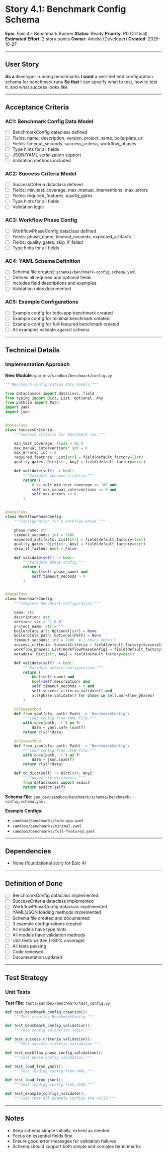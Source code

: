 # Story 4.1: Benchmark Config Schema

**Epic**: Epic 4 - Benchmark Runner
**Status**: Ready
**Priority**: P0 (Critical)
**Estimated Effort**: 2 story points
**Owner**: Amelia (Developer)
**Created**: 2025-10-27

---

## User Story

**As a** developer running benchmarks
**I want** a well-defined configuration schema for benchmark runs
**So that** I can specify what to test, how to test it, and what success looks like

---

## Acceptance Criteria

### AC1: Benchmark Config Data Model
- [ ] BenchmarkConfig dataclass defined
- [ ] Fields: name, description, version, project_name, boilerplate_url
- [ ] Fields: timeout_seconds, success_criteria, workflow_phases
- [ ] Type hints for all fields
- [ ] JSON/YAML serialization support
- [ ] Validation methods included

### AC2: Success Criteria Model
- [ ] SuccessCriteria dataclass defined
- [ ] Fields: min_test_coverage, max_manual_interventions, max_errors
- [ ] Fields: required_features, quality_gates
- [ ] Type hints for all fields
- [ ] Validation logic

### AC3: Workflow Phase Config
- [ ] WorkflowPhaseConfig dataclass defined
- [ ] Fields: phase_name, timeout_seconds, expected_artifacts
- [ ] Fields: quality_gates, skip_if_failed
- [ ] Type hints for all fields

### AC4: YAML Schema Definition
- [ ] Schema file created: `schemas/benchmark-config.schema.yaml`
- [ ] Defines all required and optional fields
- [ ] Includes field descriptions and examples
- [ ] Validation rules documented

### AC5: Example Configurations
- [ ] Example config for todo-app benchmark created
- [ ] Example config for minimal benchmark created
- [ ] Example config for full-featured benchmark created
- [ ] All examples validate against schema

---

## Technical Details

### Implementation Approach

**New Module**: `gao_dev/sandbox/benchmark/config.py`

```python
"""Benchmark configuration data models."""

from dataclasses import dataclass, field
from typing import Dict, List, Optional, Any
from pathlib import Path
import yaml
import json


@dataclass
class SuccessCriteria:
    """Success criteria for benchmark run."""

    min_test_coverage: float = 80.0
    max_manual_interventions: int = 0
    max_errors: int = 0
    required_features: List[str] = field(default_factory=list)
    quality_gates: Dict[str, Any] = field(default_factory=dict)

    def validate(self) -> bool:
        """Validate success criteria."""
        return (
            0 <= self.min_test_coverage <= 100 and
            self.max_manual_interventions >= 0 and
            self.max_errors >= 0
        )


@dataclass
class WorkflowPhaseConfig:
    """Configuration for a workflow phase."""

    phase_name: str
    timeout_seconds: int = 3600
    expected_artifacts: List[str] = field(default_factory=list)
    quality_gates: Dict[str, Any] = field(default_factory=dict)
    skip_if_failed: bool = False

    def validate(self) -> bool:
        """Validate phase config."""
        return (
            bool(self.phase_name) and
            self.timeout_seconds > 0
        )


@dataclass
class BenchmarkConfig:
    """Complete benchmark configuration."""

    name: str
    description: str
    version: str = "1.0.0"
    project_name: str = ""
    boilerplate_url: Optional[str] = None
    boilerplate_path: Optional[Path] = None
    timeout_seconds: int = 7200  # 2 hours default
    success_criteria: SuccessCriteria = field(default_factory=SuccessCriteria)
    workflow_phases: List[WorkflowPhaseConfig] = field(default_factory=list)
    metadata: Dict[str, Any] = field(default_factory=dict)

    def validate(self) -> bool:
        """Validate entire configuration."""
        return (
            bool(self.name) and
            bool(self.description) and
            self.timeout_seconds > 0 and
            self.success_criteria.validate() and
            all(phase.validate() for phase in self.workflow_phases)
        )

    @classmethod
    def from_yaml(cls, path: Path) -> "BenchmarkConfig":
        """Load config from YAML file."""
        with open(path, 'r') as f:
            data = yaml.safe_load(f)
        return cls(**data)

    @classmethod
    def from_json(cls, path: Path) -> "BenchmarkConfig":
        """Load config from JSON file."""
        with open(path, 'r') as f:
            data = json.load(f)
        return cls(**data)

    def to_dict(self) -> Dict[str, Any]:
        """Convert to dictionary."""
        from dataclasses import asdict
        return asdict(self)
```

**Schema File**: `gao_dev/sandbox/benchmark/schemas/benchmark-config.schema.yaml`

**Example Configs**:
- `sandbox/benchmarks/todo-app.yaml`
- `sandbox/benchmarks/minimal.yaml`
- `sandbox/benchmarks/full-featured.yaml`

---

## Dependencies

- None (foundational story for Epic 4)

---

## Definition of Done

- [ ] BenchmarkConfig dataclass implemented
- [ ] SuccessCriteria dataclass implemented
- [ ] WorkflowPhaseConfig dataclass implemented
- [ ] YAML/JSON loading methods implemented
- [ ] Schema file created and documented
- [ ] 3 example configurations created
- [ ] All models have type hints
- [ ] All models have validation methods
- [ ] Unit tests written (>80% coverage)
- [ ] All tests passing
- [ ] Code reviewed
- [ ] Documentation updated

---

## Test Strategy

### Unit Tests

**Test File**: `tests/sandbox/benchmark/test_config.py`

```python
def test_benchmark_config_creation():
    """Test creating BenchmarkConfig."""

def test_benchmark_config_validation():
    """Test config validation logic."""

def test_success_criteria_validation():
    """Test success criteria validation."""

def test_workflow_phase_config_validation():
    """Test phase config validation."""

def test_load_from_yaml():
    """Test loading config from YAML."""

def test_load_from_json():
    """Test loading config from JSON."""

def test_example_configs_validate():
    """Test that all example configs are valid."""
```

---

## Notes

- Keep schema simple initially, extend as needed
- Focus on essential fields first
- Ensure good error messages for validation failures
- Schema should support both simple and complex benchmarks
